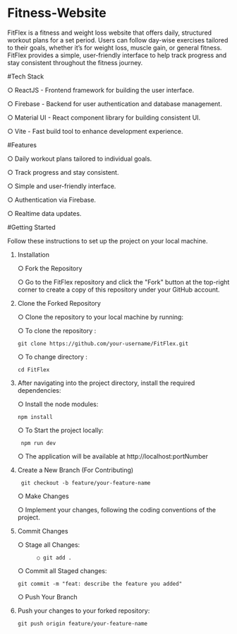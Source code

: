 # Fitness-Website

FitFlex is a fitness and weight loss website that offers daily, structured workout plans for a set period. Users can follow day-wise exercises tailored to their goals, whether it’s for weight loss, muscle gain, or general fitness. FitFlex provides a simple, user-friendly interface to help track progress and stay consistent throughout the fitness journey.

#Tech Stack

  ○ ReactJS - Frontend framework for building the user interface.
  
  ○ Firebase - Backend for user authentication and database management.
  
  ○ Material UI - React component library for building consistent UI.
  
  ○ Vite - Fast build tool to enhance development experience.
  

#Features

  ○ Daily workout plans tailored to individual goals.
  
  ○ Track progress and stay consistent.
  
  ○ Simple and user-friendly interface.
  
  ○ Authentication via Firebase.
  
  ○ Realtime data updates.
  

#Getting Started
   
  Follow these instructions to set up the project on your local machine.


1) Installation
   
   ○ Fork the Repository
   
   ○ Go to the FitFlex repository and click the "Fork" button at the top-right corner to create a copy of this   repository    under your GitHub account.
   

2) Clone the Forked Repository
   
    ○ Clone the repository to your local machine by running:

    ○ To clone the repository :
   
       git clone https://github.com/your-username/FitFlex.git

     ○ To change directory :
   
       cd FitFlex
   
4) After navigating into the project directory, install the required dependencies:

    ○ Install the node modules:
   
       npm install
    ○ To Start the project locally:
   
        npm run dev
   
    ○ The application will be available at http://localhost:portNumber
   

6) Create a New Branch (For Contributing)
   
        git checkout -b feature/your-feature-name
   
   ○ Make Changes
   
   ○ Implement your changes, following the coding conventions of the project.
   

7) Commit Changes

    ○ Stage all Changes:
   
             ○ git add .
    ○ Commit all Staged changes:
   
       git commit -m "feat: describe the feature you added"
   
    ○ Push Your Branch

9) Push your changes to your forked repository:
    
       git push origin feature/your-feature-name

